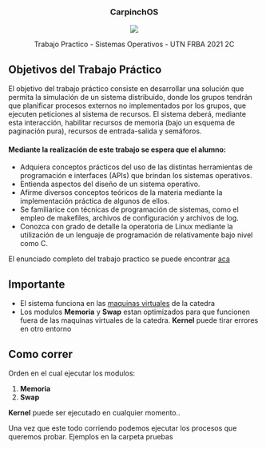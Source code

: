 <h3 align="center" > CarpinchOS </h3>
<p align="center"><img src="https://user-images.githubusercontent.com/48862380/178836671-6aa5e5ee-1fa8-44a5-9800-3b3b50b1213f.png"> </p>

<p align="center"> Trabajo Practico - Sistemas Operativos - UTN FRBA 2021 2C <p>

## Objetivos del Trabajo Práctico

El objetivo del trabajo práctico consiste en desarrollar una solución que permita la simulación de un sistema distribuido, donde los grupos tendrán que planificar procesos externos no implementados por los grupos, que ejecuten peticiones al sistema de recursos. El sistema deberá, mediante esta interacción, habilitar recursos de memoria (bajo un esquema de paginación pura), recursos de entrada-salida y semáforos.

#### Mediante la realización de este trabajo se espera que el alumno:

- Adquiera conceptos prácticos del uso de las distintas herramientas de programación e interfaces (APIs) que brindan los sistemas operativos.
- Entienda aspectos del diseño de un sistema operativo.
- Afirme diversos conceptos teóricos de la materia mediante la implementación práctica de algunos de ellos.
- Se familiarice con técnicas de programación de sistemas, como el empleo de makefiles, archivos de configuración y archivos de log.
- Conozca con grado de detalle la operatoria de Linux mediante la utilización de un lenguaje de programación de relativamente bajo nivel como C.

El enunciado completo del trabajo practico se puede encontrar [aca](https://docs.google.com/document/d/1BDpr5lfzOAqmOOgcAVg6rUqvMPUfCpMSz1u1J_Vjtac/edit# "aca")

## Importante

- El sistema funciona en las [maquinas virtuales](https://www.utnso.com.ar/recursos/maquinas-virtuales/) de la catedra 
- Los modulos **Memoria** y **Swap** estan optimizados para que funcionen fuera de las maquinas virtuales de la catedra. **Kernel** puede tirar errores en otro entorno

## Como correr

Orden en el cual ejecutar los modulos:
1. **Memoria**
2. **Swap**

**Kernel** puede ser ejecutado en cualquier momento..

Una vez que este todo corriendo podemos ejecutar los procesos que queremos probar. Ejemplos en la carpeta pruebas

